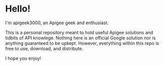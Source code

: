 # Hello!

I'm apigeek3000, an Apigee geek and enthusiast.

This is a personal repository meant to hold useful Apigee solutions and tidbits of API knowlege. Nothing here is an official Google solution nor is anything guaranteed to be upkept. However, everything within this repo is free to use, download, and distribute.

I hope you enjoy!
